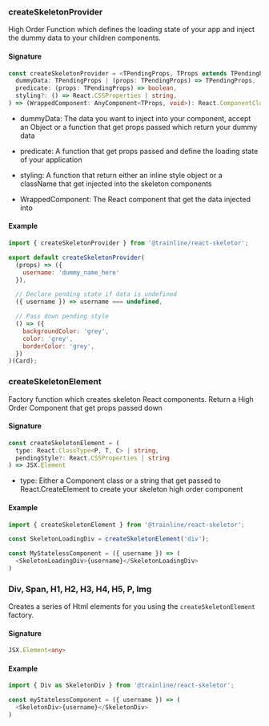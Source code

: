 ### createSkeletonProvider
High Order Function which defines the loading state of your app and inject the dummy data to your children components.

#### Signature
```ts
const createSkeletonProvider = <TPendingProps, TProps extends TPendingProps = TPendingProps>(
  dummyData: TPendingProps | (props: TPendingProps) => TPendingProps,
  predicate: (props: TPendingProps) => boolean,
  styling?: () => React.CSSProperties | string,
) => (WrappedComponent: AnyComponent<TProps, void>): React.ComponentClass<TPendingProps>
```

- dummyData: The data you want to inject into your component, accept an Object or a function that get props passed which return your dummy data
- predicate: A function that get props passed and define the loading state of your application
- styling: A function that return either an inline style object or a className that get injected into the skeleton components

- WrappedComponent: The React component that get the data injected into

#### Example
```js
import { createSkeletonProvider } from '@trainline/react-skeletor';

export default createSkeletonProvider(
  (props) => ({
    username: 'dummy_name_here'
  }),

  // Declare pending state if data is undefined
  ({ username }) => username === undefined,

  // Pass down pending style
  () => ({
    backgroundColor: 'grey',
    color: 'grey',
    borderColor: 'grey',
  })
)(Card);
```

### createSkeletonElement
Factory function which creates skeleton React components. Return a High Order Component that get props passed down

#### Signature
```ts
const createSkeletonElement = (
  type: React.ClassType<P, T, C> | string,
  pendingStyle?: React.CSSProperties | string
) => JSX.Element
```

- type: Either a Component class or a string that get passed to React.CreateElement to create your skeleton high order component

#### Example
```js
import { createSkeletonElement } from '@trainline/react-skeletor';

const SkeletonLoadingDiv = createSkeletonElement('div');

const MyStatelessComponent = ({ username }) => (
  <SkeletonLoadingDiv>{username}</SkeletonLoadingDiv>
)
```

### Div, Span, H1, H2, H3, H4, H5, P, Img
Creates a series of Html elements for you using the `createSkeletonElement` factory.

#### Signature
```ts
JSX.Element<any>
```

#### Example
```js
import { Div as SkeletonDiv } from '@trainline/react-skeletor';

const myStatelessComponent = ({ username }) => (
  <SkeletonDiv>{username}</SkeletonDiv>
)

```

